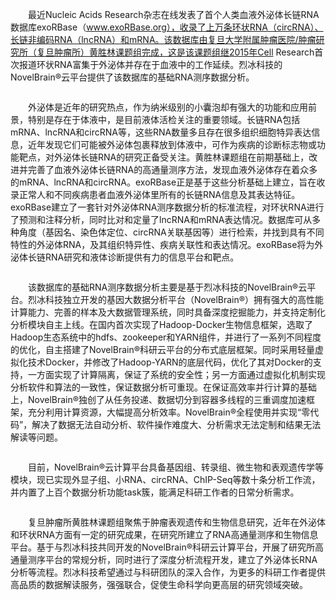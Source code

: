 　　最近Nucleic Acids Research杂志在线发表了首个人类血液外泌体长链RNA数据库exoRBase（www.exoRBase.org），收录了上万条环状RNA（circRNA）、长链非编码RNA（lncRNA）和mRNA。该数据库由复旦大学附属肿瘤医院/肿瘤研究所（复旦肿瘤所）黄胜林课题组完成，这是该课题组继2015年Cell Research首次报道环状RNA富集于外泌体并存在于血液中的工作延续。烈冰科技的NovelBrain®云平台提供了该数据库的基础RNA测序数据分析。
 <div style="text-align:center"><img data-src="1.png" width="500px" ></img>
</div>

　　外泌体是近年的研究热点，作为纳米级别的小囊泡却有强大的功能和应用前景，特别是存在于体液中，是目前液体活检关注的重要领域。长链RNA包括mRNA、lncRNA和circRNA等，这些RNA数量多且存在很多组织细胞特异表达信息，近年发现它们可能被外泌体包裹释放到体液中，可作为疾病的诊断标志物或功能靶点，对外泌体长链RNA的研究正备受关注。黄胜林课题组在前期基础上，改进并完善了血液外泌体长链RNA的高通量测序方法，发现血液外泌体存在着众多的mRNA、lncRNA和circRNA。exoRBase正是基于这些分析基础上建立，旨在收录正常人和不同疾病患者血液外泌体里所有的长链RNA信息及其表达特征。exoRBase建立了一套针对外泌体RNA测序数据分析的标准流程，对环状RNA进行了预测和注释分析，同时比对和定量了lncRNA和mRNA表达情况。数据库可从多种角度（基因名、染色体定位、circRNA关联基因等）进行检索，并找到具有不同特性的外泌体RNA，及其组织特异性、疾病关联性和表达情况。exoRBase将为外泌体长链RNA研究和液体诊断提供有力的信息平台和靶点。
<div style="text-align:center"><img data-src="2.png" width="500px" ></img>
</div>

　　该数据库的基础RNA测序数据分析主要是基于烈冰科技的NovelBrain®云平台。烈冰科技独立开发的基因大数据分析平台（NovelBrain®）拥有强大的高性能计算能力、完善的样本及大数据管理系统，同时具备深度挖掘能力，并支持定制化分析模块自主上线。在国内首次实现了Hadoop-Docker生物信息框架，选取了Hadoop生态系统中的hdfs、zookeeper和YARN组件，并进行了一系列不同程度的优化，自主搭建了NovelBrain®科研云平台的分布式底层框架。同时采用轻量虚拟化技术Docker，并修改了Hadoop-YARN的底层代码，优化了其对Docker的支持，一方面实现了计算隔离，保证了系统的安全性；另一方面通过虚拟化机制实现分析软件和算法的一致性，保证数据分析可重现。在保证高效率并行计算的基础上，NovelBrain®独创了从任务投递、数据切分到容器多线程的三重调度加速框架，充分利用计算资源，大幅提高分析效率。NovelBrain®全程使用并实现“零代码”，解决了数据无法自动分析、软件操作难度大、分析需求无法定制和结果无法解读等问题。
<div style="text-align:center"><img data-src="3.png" width="500px" ></img>
</div>

　　目前，NovelBrain®云计算平台具备基因组、转录组、微生物和表观遗传学等模块，现已实现外显子组、小RNA、circRNA、ChIP-Seq等数十条分析工作流，并内置了上百个数据分析功能task簇，能满足科研工作者的日常分析需求。
 <div style="text-align:center"><img data-src="4.png" width="500px" ></img>
</div>
	
　　复旦肿瘤所黄胜林课题组聚焦于肿瘤表观遗传和生物信息研究，近年在外泌体和环状RNA方面有一定的研究成果，在研究所建立了RNA高通量测序和生物信息平台。基于与烈冰科技共同开发的NovelBrain®科研云计算平台，开展了研究所高通量测序平台的常规分析，同时进行了深度分析流程开发，建立了外泌体长RNA分析等流程。烈冰科技希望通过与科研团队的深入合作，为更多的科研工作者提供高品质的数据解读服务，强强联合，促使生命科学向更高层的研究领域突破。


